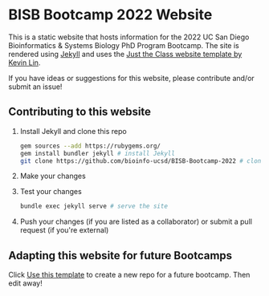 # BISB Bootcamp 2022 Website

This is a static website that hosts information for the 2022 UC San Diego Bioinformatics & Systems Biology PhD Program Bootcamp. The site is rendered using [Jekyll](https://jekyllrb.com/) and uses the [Just the Class website template by Kevin Lin](https://kevinl.info/just-the-class/).

If you have ideas or suggestions for this website, please contribute and/or submit an issue!

## Contributing to this website

1. Install Jekyll and clone this repo

    ```bash
    gem sources --add https://rubygems.org/
    gem install bundler jekyll # install Jekyll
    git clone https://github.com/bioinfo-ucsd/BISB-Bootcamp-2022 # clone this repo
    ```

2. Make your changes
3. Test your changes

    ```bash
    bundle exec jekyll serve # serve the site
    ```

4. Push your changes (if you are listed as a collaborator) or submit a pull request (if you're external)

## Adapting this website for future Bootcamps

Click [Use this template](https://github.com/bioinfo-ucsd/BISB-Bootcamp-2022/generate) to create a new repo for a future bootcamp. Then edit away!
